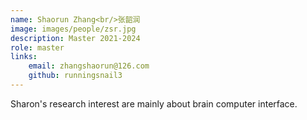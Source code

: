 ```yaml
--- 
name: Shaorun Zhang<br/>张韶润
image: images/people/zsr.jpg  
description: Master 2021-2024
role: master  
links:   
    email: zhangshaorun@126.com  
    github: runningsnail3  
---
```


Sharon's research interest are mainly about brain computer interface.